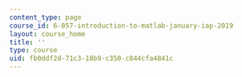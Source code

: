 ```yaml
---
content_type: page
course_id: 6-057-introduction-to-matlab-january-iap-2019
layout: course_home
title: ''
type: course
uid: fb0ddf2d-71c3-18b9-c350-c844cfa4841c
---
```

